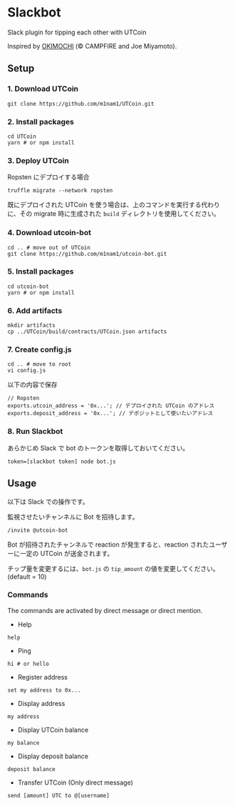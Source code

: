 # Slackbot
Slack plugin for tipping each other with UTCoin

Inspired by [OKIMOCHI](https://github.com/campfire-inc/OKIMOCHI) (&copy; CAMPFIRE and Joe Miyamoto).

## Setup
### 1. Download UTCoin
```
git clone https://github.com/m1nam1/UTCoin.git
```

### 2. Install packages
```
cd UTCoin
yarn # or npm install
```

### 3. Deploy UTCoin
Ropsten にデプロイする場合
```
truffle migrate --network ropsten
```

既にデプロイされた UTCoin を使う場合は、上のコマンドを実行する代わりに、その migrate 時に生成された `build` ディレクトリを使用してください。

### 4. Download utcoin-bot
```
cd .. # move out of UTCoin
git clone https://github.com/m1nam1/utcoin-bot.git
```

### 5. Install packages
```
cd utcoin-bot
yarn # or npm install
```

### 6. Add artifacts
```
mkdir artifacts
cp ../UTCoin/build/contracts/UTCoin.json artifacts
```

### 7. Create config.js
```
cd .. # move to root
vi config.js
```

以下の内容で保存
```
// Ropsten
exports.utcoin_address = '0x...'; // デプロイされた UTCoin のアドレス
exports.deposit_address = '0x...'; // デポジットとして使いたいアドレス
```

### 8. Run Slackbot
あらかじめ Slack で bot のトークンを取得しておいてください。
```
token=[slackbot token] node bot.js
```

## Usage
以下は Slack での操作です。

監視させたいチャンネルに Bot を招待します。
```
/invite @utcoin-bot
```

Bot が招待されたチャンネルで reaction が発生すると、reaction されたユーザーに一定の UTCoin が送金されます。

チップ量を変更するには、`bot.js` の `tip_amount` の値を変更してください。 (default = 10)

### Commands
The commands are activated by direct message or direct mention.

- Help
```
help
```

- Ping
```
hi # or hello
```

- Register address
```
set my address to 0x...
```

- Display address
```
my address
```

- Display UTCoin balance
```
my balance
```

- Display deposit balance
```
deposit balance
```

- Transfer UTCoin (Only direct message)
```
send [amount] UTC to @[username]
```
